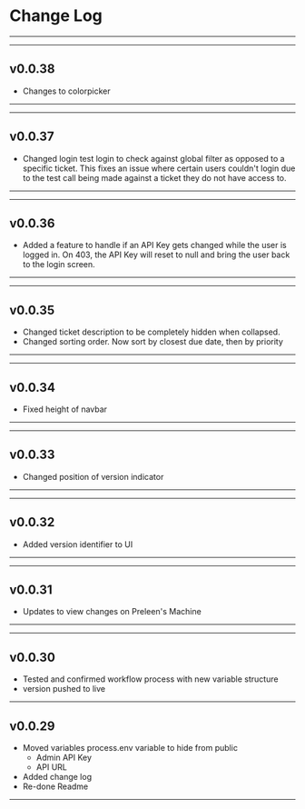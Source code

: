 # Change Log

---

---

## v0.0.38

-  Changes to colorpicker

---

---

## v0.0.37

-  Changed login test login to check against global filter as opposed to a specific ticket. This fixes an issue where certain users couldn't login due to the test call being made against a ticket they do not have access to.

---

---

## v0.0.36

-  Added a feature to handle if an API Key gets changed while the user is logged in. On 403, the API Key will reset to null and bring the user back to the login screen.

---

---

## v0.0.35

-  Changed ticket description to be completely hidden when collapsed.
-  Changed sorting order. Now sort by closest due date, then by priority

---

---

## v0.0.34

-  Fixed height of navbar

---

---

## v0.0.33

-  Changed position of version indicator

---

---

## v0.0.32

-  Added version identifier to UI

---

---

## v0.0.31

-  Updates to view changes on Preleen's Machine

---

---

## v0.0.30

-  Tested and confirmed workflow process with new variable structure
-  version pushed to live

---

## v0.0.29

-  Moved variables process.env variable to hide from public
   -  Admin API Key
   -  API URL
-  Added change log
-  Re-done Readme

---
